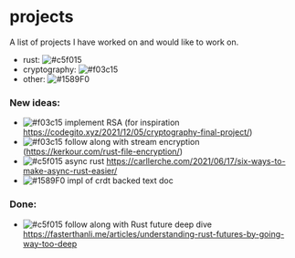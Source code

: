 # projects
A list of projects I have worked on and would like to work on.
- rust: ![#c5f015](https://via.placeholder.com/15/c5f015/000000?text=+)
- cryptography: ![#f03c15](https://via.placeholder.com/15/f03c15/000000?text=+)
- other: ![#1589F0](https://via.placeholder.com/15/1589F0/000000?text=+)

### New ideas:
- ![#f03c15](https://via.placeholder.com/15/f03c15/000000?text=+) implement RSA (for inspiration https://codegito.xyz/2021/12/05/cryptography-final-project/)
- ![#f03c15](https://via.placeholder.com/15/f03c15/000000?text=+) follow along with stream encryption (https://kerkour.com/rust-file-encryption/)
- ![#c5f015](https://via.placeholder.com/15/c5f015/000000?text=+) async rust https://carllerche.com/2021/06/17/six-ways-to-make-async-rust-easier/
-  ![#1589F0](https://via.placeholder.com/15/1589F0/000000?text=+) impl of crdt backed text doc

### Done:
- ![#c5f015](https://via.placeholder.com/15/c5f015/000000?text=+) follow along with Rust future deep dive https://fasterthanli.me/articles/understanding-rust-futures-by-going-way-too-deep
